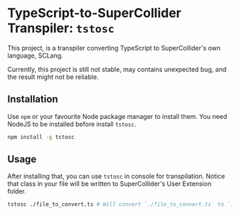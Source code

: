 TypeScript-to-SuperCollider Transpiler: `tstosc`
====

This project, is a transpiler converting TypeScript to SuperCollider's own language, SCLang.

Currently, this project is still not stable, may contains unexpected bug,
 and the result might not be reliable.


Installation
----

Use `npm` or your favourite Node package manager to install them.
You need NodeJS to be installed before install `tstosc`.

```bash
npm install -g tstosc
```

Usage
----

After installing that, you can use `tstosc` in console for transpilation.
Notice that class in your file will be written to SuperCollider's User Extension folder.

```bash
tstosc ./file_to_convert.ts # Will convert `./file_to_convert.ts` to `./file_to_convert.sc`.
```